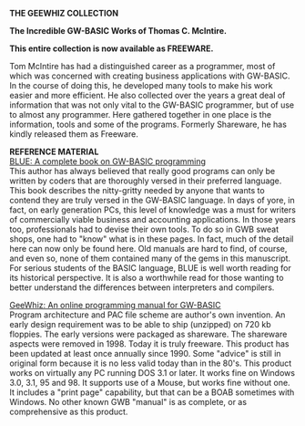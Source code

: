 
**THE GEEWHIZ COLLECTION**

**The Incredible GW-BASIC Works of Thomas C. McIntire.**

**This entire collection is now available as FREEWARE.**

Tom McIntire has had a distinguished career as a programmer, most of
which was concerned with creating business applications with GW-BASIC.
In the course of doing this, he developed many tools to make his work
easier and more efficient. He also collected over the years a great deal
of information that was not only vital to the GW-BASIC programmer, but
of use to almost any programmer. Here gathered together in one place is
the information, tools and some of the programs. Formerly Shareware, he
has kindly released them as Freeware.  

**REFERENCE MATERIAL**  
[BLUE: A complete book on GW-BASIC programming](../files/blue.exe)  
This author has always believed that really good programs can only be
written by coders that are thoroughly versed in their preferred
language. This book describes the nitty-gritty needed by anyone that
wants to contend they are truly versed in the GW-BASIC language. In days
of yore, in fact, on early generation PCs, this level of knowledge was a
must for writers of commercially viable business and accounting
applications. In those years too, professionals had to devise their own
tools. To do so in GWB sweat shops, one had to "know" what is in these
pages. In fact, much of the detail here can now only be found here. Old
manuals are hard to find, of course, and even so, none of them contained
many of the gems in this manuscript. For serious students of the BASIC
language, BLUE is well worth reading for its historical perspective. It
is also a worthwhile read for those wanting to better understand the
differences between interpreters and compilers.  

[GeeWhiz: An online programming manual for
GW-BASIC](../files/geewhizx.exe)  
Program architecture and PAC file scheme are author's own invention. An
early design requirement was to be able to ship (unzipped) on 720 kb
floppies. The early versions were packaged as shareware. The shareware
aspects were removed in 1998. Today it is truly freeware. This product
has been updated at least once annually since 1990. Some "advice" is
still in original form because it is no less valid today than in the
80's. This product works on virtually any PC running DOS 3.1 or later.
It works fine on Windows 3.0, 3.1, 95 and 98. It supports use of a
Mouse, but works fine without one. It includes a "print page"
capability, but that can be a BOAB sometimes with Windows. No other
known GWB "manual" is as complete, or as comprehensive as this product.  

